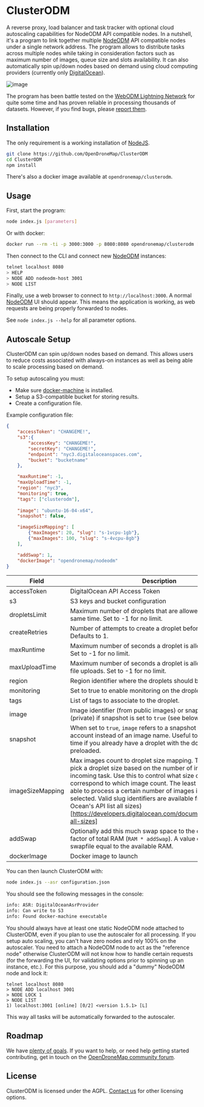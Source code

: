 # ClusterODM

A reverse proxy, load balancer and task tracker with optional cloud autoscaling capabilities for NodeODM API compatible nodes. In a nutshell, it's a program to link together multiple [NodeODM](https://github.com/OpenDroneMap/NodeODM) API compatible nodes under a single network address. The program allows to distribute tasks across multiple nodes while taking in consideration factors such as maximum number of images, queue size and slots availability. It can also automatically spin up/down nodes based on demand using cloud computing providers (currently only [DigitalOcean](https://m.do.co/c/2977a7634f44)).

![image](https://user-images.githubusercontent.com/1951843/57490594-b9828180-7287-11e9-9328-740cc0be8f7e.png)

The program has been battle tested on the [WebODM Lightning Network](https://webodm.net) for quite some time and has proven reliable in processing thousands of datasets. However, if you find bugs, please [report them](https://github.com/OpenDroneMap/ClusterODM/issues).

## Installation

The only requirement is a working installation of [NodeJS](https://nodejs.org).

```bash
git clone https://github.com/OpenDroneMap/ClusterODM
cd ClusterODM
npm install
```

There's also a docker image available at `opendronemap/clusterodm`.

## Usage

First, start the program:

```bash
node index.js [parameters]
```

Or with docker:

```bash
docker run --rm -ti -p 3000:3000 -p 8080:8080 opendronemap/clusterodm [parameters]
```

Then connect to the CLI and connect new [NodeODM](https://github.com/OpenDroneMap/NodeODM) instances:

```bash
telnet localhost 8080
> HELP
> NODE ADD nodeodm-host 3001
> NODE LIST
```

Finally, use a web browser to connect to `http://localhost:3000`. A normal [NodeODM](https://github.com/OpenDroneMap/NodeODM) UI should appear. This means the application is working, as web requests are being properly forwarded to nodes.

See `node index.js --help` for all parameter options.

## Autoscale Setup

ClusterODM can spin up/down nodes based on demand. This allows users to reduce costs associated with always-on instances as well as being able to scale processing based on demand.

To setup autoscaling you must:
   * Make sure [docker-machine](https://docs.docker.com/machine/install-machine/) is installed.
   * Setup a S3-compatible bucket for storing results.
   * Create a configuration file.

Example configuration file:

```json
{
    "accessToken": "CHANGEME!",
    "s3":{
        "accessKey": "CHANGEME!",
        "secretKey": "CHANGEME!",
        "endpoint": "nyc3.digitaloceanspaces.com",
        "bucket": "bucketname"
    },

    "maxRuntime": -1,
    "maxUploadTime": -1,
    "region": "nyc3",
    "monitoring": true,
    "tags": ["clusterodm"],
    
    "image": "ubuntu-16-04-x64",
    "snapshot": false,

    "imageSizeMapping": [
        {"maxImages": 20, "slug": "s-1vcpu-1gb"},
        {"maxImages": 100, "slug": "s-4vcpu-8gb"}
    ],

    "addSwap": 1,
    "dockerImage": "opendronemap/nodeodm"
}
```

| Field                    | Description                                                                                                                                                                                                                                                                                                       |
|--------------------------|-------------------------------------------------------------------------------------------------------------------------------------------------------------------------------------------------------------------------------------------------------------------------------------------------------------------|
| accessToken              | DigitalOcean API Access Token                                                                                                                                                                                                                                                                                     |
| s3                       | S3 keys and bucket configuration                                                                                                                                                                                                                                                                                  |
| dropletsLimit            | Maximum number of droplets that are allowed to run at the same time. Set to -1 for no limit.                                                                                                                                                                                                                      |
| createRetries            | Number of attempts to create a droplet before giving up. Defaults to 1.
| maxRuntime               | Maximum number of seconds a droplet is allowed to run ever. Set to -1 for no limit.                                                                                                                                                                                                                               |
| maxUploadTime            | Maximum number of seconds a droplet is allowed to receive file uploads. Set to -1 for no limit.                                                                                                                                                                                                                   |
| region                   | Region identifier where the droplets should be created.                                                                                                                                                                                                                                                           |
| monitoring               | Set to true to enable monitoring on the droplet.                                                                                                                                                                                                                                                                  |
| tags                     | List of tags to associate to the droplet.                                                                                                                                                                                                                                                                         |
| image                    | Image identifier (from public images) or snapshot identifier (private) if snapshot is set to `true` (see below).                                                                                                                                                                                                  |
| snapshot                 | When set to `true`, `image` refers to a snapshot in the user account instead of an image name. Useful to speed up boot time if you already have a droplet with the docker image preloaded.                                                                                                                        |
| imageSizeMapping         | Max images count to droplet size mapping. The autoscaler will pick a droplet size based on the number of images of the incoming task. Use this to control what size of droplet should correspond to which image count. The least powerful droplet able to process a certain number of images is always selected. Valid slug identifiers are available from (Digital Ocean's API list all sizes)[https://developers.digitalocean.com/documentation/v2/#list-all-sizes] |
| addSwap                  | Optionally add this much swap space to the droplet as a factor of total RAM (`RAM * addSwap`). A value of `1` sets a swapfile equal to the available RAM.                                                                                                                                                         |
| dockerImage              | Docker image to launch                                                                                                                                                                                                                                                                                            |

You can then launch ClusterODM with:

```bash
node index.js --asr configuration.json
```

You should see the following messages in the console:

```bash
info: ASR: DigitalOceanAsrProvider
info: Can write to S3
info: Found docker-machine executable
```

You should always have at least one static NodeODM node attached to ClusterODM, even if you plan to use the autoscaler for all processing. If you setup auto scaling, you can't have zero nodes and rely 100% on the autoscaler. You need to attach a NodeODM node to act as the "reference node" otherwise ClusterODM will not know how to handle certain requests (for the forwarding the UI, for validating options prior to spinning up an instance, etc.). For this purpose, you should add a "dummy" NodeODM node and lock it:

```
telnet localhost 8080
> NODE ADD localhost 3001
> NODE LOCK 1
> NODE LIST
1) localhost:3001 [online] [0/2] <version 1.5.1> [L]
```

This way all tasks will be automatically forwarded to the autoscaler.

## Roadmap

We have [plenty of goals](https://github.com/OpenDroneMap/ClusterODM/issues?q=is%3Aopen+is%3Aissue+label%3Aenhancement). If you want to help, or need help getting started contributing, get in touch on the [OpenDroneMap community forum](https://community.opendronemap.org).

## License

ClusterODM is licensed under the AGPL. [Contact us](https://www.masseranolabs.com/contact/) for other licensing options.
